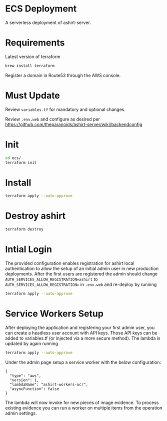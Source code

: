 # ECS Deployment
A serverless deployment of ashirt-server.

# Requirements

Latest version of terraform

```sh
brew install terraform
```

Register a domain in Route53 through the AWS console.

# Must Update

Review `variables.tf` for mandatory and optional changes.

Review `.env.web` and configure as desired per https://github.com/theparanoids/ashirt-server/wiki/backendconfig

# Init

```sh
cd ecs/
terraform init
```

# Install

```sh
terraform apply --auto-approve
```

# Destroy ashirt

```sh
terraform destroy
```

# Intial Login

The provided configuration enables registration for ashirt local authentication to allow the setup of an initial admin user in new production deployments. After the first users are registered the admin should change `AUTH_SERVICES_ALLOW_REGISTRATION=ashirt` to `AUTH_SERVICES_ALLOW_REGISTRATION=` in `.env.web` and re-deploy by running
```sh
terraform apply --auto-approve
```

# Service Workers Setup

After deploying the application and registering your first admin user, you can create a headless user account with API keys. Those API keys can be added to variables.tf (or injected via a more secure method). The lambda is updated by again running
```sh
terraform apply --auto-approve
```

Under the admin page setup a service worker with the below configuration:

```
{
  "type": "aws",
  "version": 1,
  "lambdaName": "ashirt-workers-ocr",
  "asyncFunction": false
}
```

The lambda will now invoke for new pieces of image evidence. To process existing evidence you can run a worker on multiple items from the operation admin settings. 